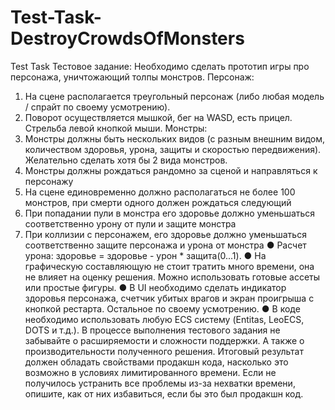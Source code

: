 # Test-Task-DestroyCrowdsOfMonsters
Test Task
Тестовое задание:
Необходимо сделать прототип игры про персонажа, уничтожающий толпы
монстров.
Персонаж:
1) На сцене располагается треугольный персонаж (либо любая модель /
спрайт по своему усмотрению).
2) Поворот осуществляется мышкой, бег на WASD, есть прицел.
Стрельба левой кнопкой мыши.
Монстры:
1) Монстры должны быть нескольких видов (с разным внешним видом,
количеством здоровья, урона, защиты и скоростью передвижения).
Желательно сделать хотя бы 2 вида монстров.
2) Монстры должны рождаться рандомно за сценой и направляться к
персонажу
3) На сцене единовременно должно располагаться не более 100
монстров, при смерти одного должен рождаться следующий
4) При попадании пули в монстра его здоровье должно уменьшаться
соответственно урону от пули и защите монстра
5) При коллизии с персонажем, его здоровье должно уменьшаться
соответственно защите персонажа и урона от монстра
● Расчет урона: здоровье = здоровье - урон * защита(0...1).
● На графическую составляющую не стоит тратить много
времени, она не влияет на оценку решения. Можно
использовать готовые ассеты или простые фигуры.
● В UI необходимо сделать индикатор здоровья персонажа,
счетчик убитых врагов и экран проигрыша с кнопкой рестарта.
Остальное по своему усмотрению.
● В коде необходимо использовать любую ECS систему (Entitas,
LeoECS, DOTS и т.д.).
В процессе выполнения тестового задания не забывайте о
расширяемости и сложности поддержки. А также о
производительности полученного решения. Итоговый результат
должен обладать свойствами продакшн кода, насколько это возможно
в условиях лимитированного времени.
Если не получилось устранить все проблемы из-за нехватки
времени, опишите, как от них избавиться, если бы это был продакшн код.
